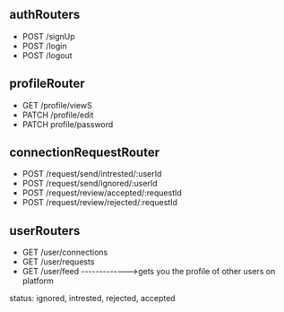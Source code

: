 ## authRouters
- POST  /signUp
- POST  /login
- POST  /logout

## profileRouter
- GET   /profile/viewS
- PATCH  /profile/edit
- PATCH  profile/password

## connectionRequestRouter
- POST  /request/send/intrested/:userId
- POST  /request/send/ignored/:userId
- POST  /request/review/accepted/:requestId
- POST  /request/review/rejected/:requestId

## userRouters
- GET   /user/connections
- GET   /user/requests
- GET   /user/feed  ------------->gets you the profile of other users on platform



    
status: ignored, intrested, rejected, accepted    